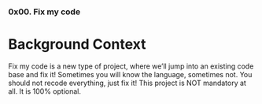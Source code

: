 ### 0x00. Fix my code

# Background Context

Fix my code is a new type of project, where we’ll jump into an existing code base and fix it!
Sometimes you will know the language, sometimes not.
You should not recode everything, just fix it!
This project is NOT mandatory at all. It is 100% optional.